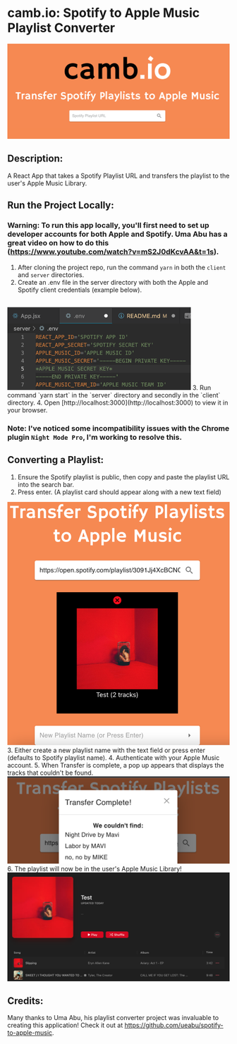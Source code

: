 # camb.io: Spotify to Apple Music Playlist Converter
<img width="944" alt="image" src="./client/public/titleCard.png">

## Description:

A React App that takes a Spotify Playlist URL and transfers the playlist to the user's Apple Music Library.

## Run the Project Locally:

### Warning: To run this app locally, you'll first need to set up developer accounts for both Apple and Spotify. Uma Abu has a great video on how to do this (https://www.youtube.com/watch?v=mS2J0dKcvAA&t=1s).
1. After cloning the project repo, run the command `yarn` in both the `client` and `server` directories.
2. Create an .env file in the server directory with both the Apple and Spotify client credentials (example below).
<br/>
   <img width="416" alt="image" src="./client/public/env.png">
3. Run command `yarn start` in the `server` directory and secondly in the `client` directory.
4. Open [http://localhost:3000](http://localhost:3000) to view it in your browser.

### Note: I've noticed some incompatibility issues with the Chrome plugin `Night Mode Pro`, I'm working to resolve this.

## Converting a Playlist:

1. Ensure the Spotify playlist is public, then copy and paste the playlist URL into the search bar.
2. Press enter. (A playlist card should appear along with a new text field)
<img alt="image" src="./client/public/playlistCard.png">
3. Either create a new playlist name with the text field or press enter (defaults to Spotify playlist name).
4. Authenticate with your Apple Music account.
5. When Transfer is complete, a pop up appears that displays the tracks that couldn't be found.
<img alt="image" src="./client/public/transferComplete.png">
6. The playlist will now be in the user's Apple Music Library!
<img alt="image" src="./client/public/appleMusic.png">

## Credits:
Many thanks to Uma Abu, his playlist converter project was invaluable to creating this application! Check it out at https://github.com/ueabu/spotify-to-apple-music.

